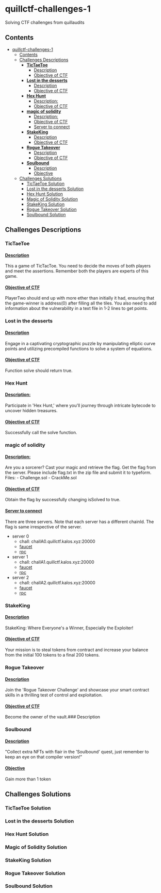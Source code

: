 # quillctf-challenges-1
Solving CTF challenges from quillaudits
## Contents 
- [quillctf-challenges-1](#quillctf-challenges-1)
  - [Contents](#contents)
  - [Challenges Descriptions](#challenges-descriptions)
    - [**TicTaeToe**](#tictaetoe)
      - [Description](#description)
      - [Objective of CTF](#objective-of-ctf)
    - [**Lost in the desserts**](#lost-in-the-desserts)
      - [Description](#description-1)
      - [Objective of CTF](#objective-of-ctf-1)
    - [**Hex Hunt**](#hex-hunt)
      - [Description:](#description-2)
      - [Objective of CTF](#objective-of-ctf-2)
    - [**magic of solidity**](#magic-of-solidity)
      - [Description:](#description-3)
      - [Objective of CTF](#objective-of-ctf-3)
      - [Server to connect](#server-to-connect)
    - [**StakeKing**](#stakeking)
      - [Description](#description-4)
      - [Objective of CTF](#objective-of-ctf-4)
    - [**Rogue Takeover**](#rogue-takeover)
      - [Description](#description-5)
      - [Objective of CTF](#objective-of-ctf-5)
    - [**Soulbound**](#soulbound)
      - [Description](#description-6)
      - [Objective](#objective)
  - [Challenges Solutions](#challenges-solutions)
    - [TicTaeToe Solution](#tictaetoe-solution)
    - [Lost in the desserts Solution](#lost-in-the-desserts-solution)
    - [Hex Hunt Solution](#hex-hunt-solution)
    - [Magic of Solidity Solution](#magic-of-solidity-solution)
    - [StakeKing Solution](#stakeking-solution)
    - [Rogue Takeover Solution](#rogue-takeover-solution)
    - [Soulbound Solution](#soulbound-solution)
## Challenges Descriptions 

### **TicTaeToe**

#### <u>Description</u>
This a game of TicTacToe. You need to decide the moves of both players and meet the assertions. Remember both the players are experts of this game.
#### <u>Objective of CTF</u>
PlayerTwo should end up with more ether than initially it had, ensuring that the game-winner is address(0) after filling all the tiles. You also need to add information about the vulnerability in a text file in 1-2 lines to get points.

### **Lost in the desserts**

#### <u>Description</u>
Engage in a captivating cryptographic puzzle by manipulating elliptic curve points and utilizing precompiled functions to solve a system of equations.
#### <u>Objective of CTF</u>
Function solve should return true.

### **Hex Hunt**

#### <u>Description:</u>
Participate in 'Hex Hunt,' where you'll journey through intricate bytecode to uncover hidden treasures.
#### <u>Objective of CTF</u>
Successfully call the solve function.


### **magic of solidity**

#### <u>Description:</u>
Are you a sorcerer? Cast your magic and retrieve the flag.
Get the flag from the server. Please include flag.txt in the zip file and submit it to typeform.
Files:
    - Challenge.sol
    - CrackMe.sol
#### <u>Objective of CTF</u>
Obtain the flag by successfully changing isSolved to true.

#### <u>Server to connect</u>
There are three servers. Note that each server has a different chainId. The flag is same irrespective of the server.

- server 0
    - chall: challA0.quillctf.kalos.xyz:20000
    - [faucet](http://challA0.quillctf.kalos.xyz:8080/)
    - [rpc](http://challA0.quillctf.kalos.xyz:8545)
- server 1
    - chall: challA1.quillctf.kalos.xyz:20000
    - [faucet](http://challA1.quillctf.kalos.xyz:8080/)
    - [rpc](http://challA1.quillctf.kalos.xyz:8545)
- server 2
    - chall: challA2.quillctf.kalos.xyz:20000
    - [faucet](http://challA2.quillctf.kalos.xyz:8080/)
    - [rpc](http://challA2.quillctf.kalos.xyz:8545)

### **StakeKing**

#### <u>Description</u>
StakeKing: Where Everyone's a Winner, Especially the Exploiter!
#### <u>Objective of CTF</u>
Your mission is to steal tokens from contract and increase your balance from the initial 100 tokens to a final 200 tokens.

### **Rogue Takeover**

#### <u>Description</u>
Join the 'Rogue Takeover Challenge' and showcase your smart contract skills in a thrilling test of control and exploitation.
#### <u>Objective of CTF</u>
Become the owner of the vault.### Description 

### **Soulbound**

#### <u>Description</u>
"Collect extra NFTs with flair in the 'Soulbound' quest, just remember to keep an eye on that compiler version!”
#### <u>Objective</u>
Gain more than 1 token


## Challenges Solutions 

### TicTaeToe Solution

### Lost in the desserts Solution

### Hex Hunt Solution

### Magic of Solidity Solution

### StakeKing Solution

### Rogue Takeover Solution
### Soulbound Solution
